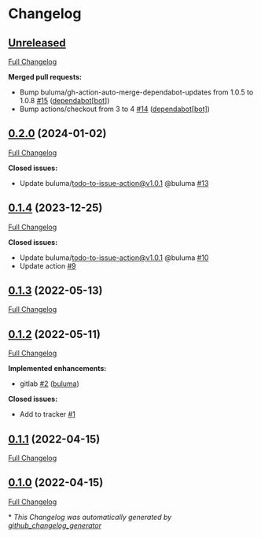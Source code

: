 # Changelog

## [Unreleased](https://github.com/buluma/ansible-role-jitsi/tree/HEAD)

[Full Changelog](https://github.com/buluma/ansible-role-jitsi/compare/0.2.0...HEAD)

**Merged pull requests:**

- Bump buluma/gh-action-auto-merge-dependabot-updates from 1.0.5 to 1.0.8 [\#15](https://github.com/buluma/ansible-role-jitsi/pull/15) ([dependabot[bot]](https://github.com/apps/dependabot))
- Bump actions/checkout from 3 to 4 [\#14](https://github.com/buluma/ansible-role-jitsi/pull/14) ([dependabot[bot]](https://github.com/apps/dependabot))

## [0.2.0](https://github.com/buluma/ansible-role-jitsi/tree/0.2.0) (2024-01-02)

[Full Changelog](https://github.com/buluma/ansible-role-jitsi/compare/0.1.4...0.2.0)

**Closed issues:**

- Update buluma/todo-to-issue-action@v1.0.1 @buluma [\#13](https://github.com/buluma/ansible-role-jitsi/issues/13)

## [0.1.4](https://github.com/buluma/ansible-role-jitsi/tree/0.1.4) (2023-12-25)

[Full Changelog](https://github.com/buluma/ansible-role-jitsi/compare/0.1.3...0.1.4)

**Closed issues:**

- Update buluma/todo-to-issue-action@v1.0.1 @buluma [\#10](https://github.com/buluma/ansible-role-jitsi/issues/10)
- Update action [\#9](https://github.com/buluma/ansible-role-jitsi/issues/9)

## [0.1.3](https://github.com/buluma/ansible-role-jitsi/tree/0.1.3) (2022-05-13)

[Full Changelog](https://github.com/buluma/ansible-role-jitsi/compare/0.1.2...0.1.3)

## [0.1.2](https://github.com/buluma/ansible-role-jitsi/tree/0.1.2) (2022-05-11)

[Full Changelog](https://github.com/buluma/ansible-role-jitsi/compare/0.1.1...0.1.2)

**Implemented enhancements:**

- gitlab [\#2](https://github.com/buluma/ansible-role-jitsi/pull/2) ([buluma](https://github.com/buluma))

**Closed issues:**

- Add to tracker [\#1](https://github.com/buluma/ansible-role-jitsi/issues/1)

## [0.1.1](https://github.com/buluma/ansible-role-jitsi/tree/0.1.1) (2022-04-15)

[Full Changelog](https://github.com/buluma/ansible-role-jitsi/compare/0.1.0...0.1.1)

## [0.1.0](https://github.com/buluma/ansible-role-jitsi/tree/0.1.0) (2022-04-15)

[Full Changelog](https://github.com/buluma/ansible-role-jitsi/compare/c447394a4c8e1d3d27ea97fe2490b4229c868606...0.1.0)



\* *This Changelog was automatically generated by [github_changelog_generator](https://github.com/github-changelog-generator/github-changelog-generator)*
